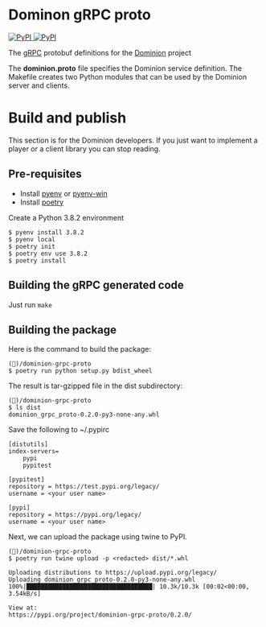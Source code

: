 # Dominon gRPC proto
[
![PyPI](https://img.shields.io/pypi/v/dominion-grpc-proto.svg)
![PyPI](https://img.shields.io/github/license/the-gigi/dominion-grpc-proto.svg)
](https://pypi.org/project/dominion-grpc-proto/)



The [gRPC](https://grpc.io/) protobuf definitions for the [Dominion](https://github.com/the-gigi/dominion) project

The **dominion.proto** file specifies the Dominion service definition. The Makefile creates two Python modules that can be used by the Dominion server and clients.
  
  
  
# Build and publish

This section is for the Dominion developers. 
If you just want to implement a player or a client library you can stop reading.


## Pre-requisites

- Install [pyenv](https://github.com/pyenv/pyenv) or [pyenv-win](https://github.com/pyenv-win/pyenv-win)
- Install [poetry](https://python-poetry.org/docs/#installation)

Create a Python 3.8.2 environment

```
$ pyenv install 3.8.2
$ pyenv local
$ poetry init
$ poetry env use 3.8.2
$ poetry install
```


## Building the gRPC generated code

Just run `make`

## Building the package

Here is the command to build the package:

```
(🐙)/dominion-grpc-proto
$ poetry run python setup.py bdist_wheel
``` 

The result is tar-gzipped file in the dist subdirectory:

```
(🐙)/dominion-grpc-proto
$ ls dist
dominion_grpc_proto-0.2.0-py3-none-any.whl
```

Save the following to ~/.pypirc

```
[distutils]
index-servers=
    pypi
    pypitest

[pypitest]
repository = https://test.pypi.org/legacy/
username = <your user name>

[pypi]
repository = https://pypi.org/legacy/
username = <your user name>
```

Next, we can upload the package using twine to PyPI.

```
(🐙)/dominion-grpc-proto
$ poetry run twine upload -p <redacted> dist/*.whl

Uploading distributions to https://upload.pypi.org/legacy/
Uploading dominion_grpc_proto-0.2.0-py3-none-any.whl
100%|███████████████████████████████████| 10.3k/10.3k [00:02<00:00, 3.54kB/s]

View at:
https://pypi.org/project/dominion-grpc-proto/0.2.0/
```

